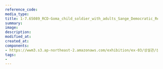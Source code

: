 ```yaml
---
reference_code:
media_type:
title: 1-7.65089_RCD-Goma_child_soldier_with_adults_Sange_Democratic_Republic_of_Congo_June_2002.
summary:
image:
description:
modified_at:
created_at:
components:
- https://wwm3.s3.ap-northeast-2.amazonaws.com/exhibition/ex-03/상설관/상설관1+왼편/1-7.65089_RCD-Goma_child_soldier_with_adults_Sange_Democratic_Republic_of_Congo_June_2002..tif
tags:
-
---
```

